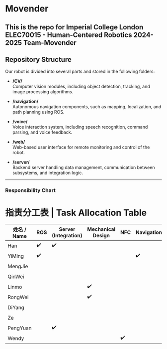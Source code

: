 # Movender
## This is the repo for Imperial College London ELEC70015 - Human-Centered Robotics 2024-2025 Team-Movender

## Repository Structure

Our robot is divided into several parts and stored in the following folders:

- **/CV/**  
  Computer vision modules, including object detection, tracking, and image processing algorithms.

- **/navigation/**  
  Autonomous navigation components, such as mapping, localization, and path planning using ROS.

- **/voice/**  
  Voice interaction system, including speech recognition, command parsing, and voice feedback.

- **/web/**  
  Web-based user interface for remote monitoring and control of the robot.

- **/server/**  
  Backend server handling data management, communication between subsystems, and integration logic.

---

### Responsibility Chart

# 指责分工表 | Task Allocation Table

| 姓名 / Name | ROS | Server (Integration) | Mechanical Design | NFC | Navigation | Voice | CV | web|
|-------------|-----|----------------------|-------------------|-----|------------|-------|----|---|
| Han         | ✔️  |         ✔️            |                   |     |            |       |    | |
| YiMing      |  ✔️ |                      |                   |     |     ✔️      |       |    | |
| MengJie     |     |                      |                   |     |            |       | ✔️   | |
| QinWei      |     |                      |                   |     |            |       |  ✔️  | |
| Linmo       |     |                      |      ✔️           |     |            |       |     | |
| RongWei     |     |                      |      ✔️           |     |            |       |     | |
| DiYang      |     |                      |                   |     |            |    ✔️  |   | |
| Ze          |     |                      |                   |     |            |        |    | ✔️|
| PengYuan    |     |            ✔️        |                   |     |            |       |    | |
| Wendy       |     |                      |                   |  ✔️  |            |      |   | |

